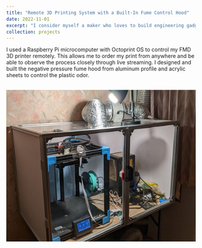 ```yaml
---
title: "Remote 3D Printing System with a Built-In Fume Control Hood"
date: 2022-11-01
excerpt: "I consider myself a maker who loves to build engineering gadgets and needs an efficient tool for rapid prototyping. Within my home workshop, I've developed a remote 3D printing system with a built-in fume control hood.<br/><br/><img src='/images/projects_images/Remote_Printer.jpg'>"
collection: projects
---
```


I used a Raspberry Pi microcomputer with Octoprint OS to control my FMD 3D printer remotely. This allows me to order my print from anywhere and be able to observe the process closely through live streaming. I designed and built the negative pressure fume hood from aluminum profile and acrylic sheets to control the plastic odor.

<br/><img src='/images/projects_images/Remote_Printer.jpg'>